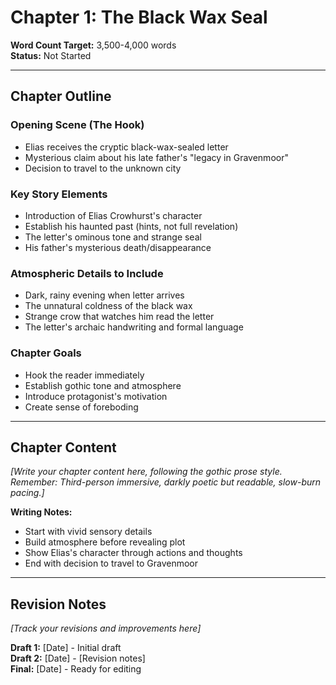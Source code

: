 # Chapter 1: The Black Wax Seal

**Word Count Target:** 3,500-4,000 words  
**Status:** Not Started  

---

## Chapter Outline

### Opening Scene (The Hook)
- Elias receives the cryptic black-wax-sealed letter
- Mysterious claim about his late father's "legacy in Gravenmoor"
- Decision to travel to the unknown city

### Key Story Elements
- Introduction of Elias Crowhurst's character
- Establish his haunted past (hints, not full revelation)
- The letter's ominous tone and strange seal
- His father's mysterious death/disappearance

### Atmospheric Details to Include
- Dark, rainy evening when letter arrives
- The unnatural coldness of the black wax
- Strange crow that watches him read the letter
- The letter's archaic handwriting and formal language

### Chapter Goals
- Hook the reader immediately
- Establish gothic tone and atmosphere
- Introduce protagonist's motivation
- Create sense of foreboding

---

## Chapter Content

*[Write your chapter content here, following the gothic prose style. Remember: Third-person immersive, darkly poetic but readable, slow-burn pacing.]*

**Writing Notes:**
- Start with vivid sensory details
- Build atmosphere before revealing plot
- Show Elias's character through actions and thoughts
- End with decision to travel to Gravenmoor

---

## Revision Notes

*[Track your revisions and improvements here]*

**Draft 1:** [Date] - Initial draft  
**Draft 2:** [Date] - [Revision notes]  
**Final:** [Date] - Ready for editing